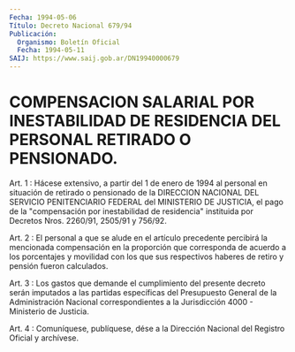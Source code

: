```yaml
---
Fecha: 1994-05-06
Título: Decreto Nacional 679/94
Publicación:
  Organismo: Boletín Oficial
  Fecha: 1994-05-11
SAIJ: https://www.saij.gob.ar/DN19940000679
---
```

# COMPENSACION SALARIAL POR INESTABILIDAD DE RESIDENCIA DEL PERSONAL RETIRADO O PENSIONADO.

<a id="1"></a>
Art. 1 : Hácese extensivo, a partir del 1 de enero de 1994  al personal  en  situación  de  retirado  o pensionado de la DIRECCION NACIONAL  DEL  SERVICIO  PENITENCIARIO FEDERAL  del  MINISTERIO  DE JUSTICIA,  el  pago  de  la  "compensación   por  inestabilidad  de residencia"  instituida  por  Decretos  Nros.  2260/91,  2505/91  y 756/92.

<a id="2"></a>
Art.  2 : El personal a que se alude en el artículo precedente percibirá  la    mencionada   compensación  en  la  proporción  que corresponda de acuerdo a los porcentajes  y  movilidad  con los que sus  respectivos  haberes  de  retiro  y pensión fueron calculados.

<a id="3"></a>
Art.  3  : Los gastos que demande el cumplimiento del presente decreto serán imputados  a las partidas específicas del Presupuesto General  de  la  Administración   Nacional  correspondientes  a  la Jurisdicción 4000 - Ministerio de Justicia.

<a id="4"></a>
Art. 4 : Comuníquese, publíquese, dése a la Dirección Nacional del Registro Oficial y archívese.